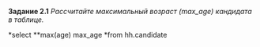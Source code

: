 **Задание 2.1**
*Рассчитайте максимальный возраст (max_age) кандидата в таблице.*

*select
    **max(age) max_age
*from hh.candidate